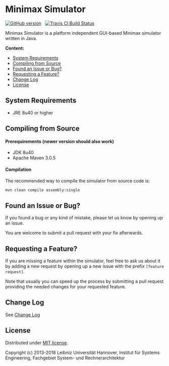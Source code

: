 Minimax Simulator
=================

[![GitHub version](https://badge.fury.io/gh/srahub%2Fminimaxsimulator.svg)](http://badge.fury.io/for/gh/srahub/minimaxsimulator)	&nbsp; [![Travis CI Build Status](https://travis-ci.org/SRAhub/MinimaxSimulator.png?branch=master)](https://travis-ci.org/SRAhub/MinimaxSimulator)

Minimax Simulator is a platform independent GUI-based Minimax simulator written in Java.

**Content:**
- [System Requirements](#system-requirements)
- [Compiling from Source](#compiling-source)
- [Found an Issue or Bug?](#bug)
- [Requesting a Feature?](#feature)
- [Change Log](#changelog)
- [License](#license)

<a name="system-requirements"></a> System Requirements
------------------------------------------------------
* JRE 8u40 or higher

<a name="compiling-source"></a> Compiling from Source
------------------------------------------------------
#### Prerequirements (newer version should also work)
* JDK 8u40
* Apache Maven 3.0.5

#### Compilation
The recommended way to compile the simulator from source code is:
```bash
mvn clean compile assembly:single
```

<a name="bug"></a> Found an Issue or Bug?
-----------------------------------------
If you found a bug or any kind of mistake, please let us know by opening up an issue.

You are welcome to submit a pull request with your fix afterwards.

<a name="feature"></a> Requesting a Feature?
--------------------------------------------
If you are missing a feature within the simulator, feel free to ask us about it by adding a new request by opening up a new issue with the prefix `[feature request]`.

Note that usually you can speed up the process by submitting a pull request providing the needed changes for your requested feature.

<a name="changelog"></a> Change Log
---------------------------------
See [Change Log](https://srahub.github.io/MinimaxSimulator/changelog.html)

<a name="license"></a> License
------------------------------
Distributed under [MIT license](http://opensource.org/licenses/MIT).

Copyright (c) 2013-2018 Leibniz Universität Hannover, Institut für Systems Engineering, Fachgebiet System- und Rechnerarchitektur
